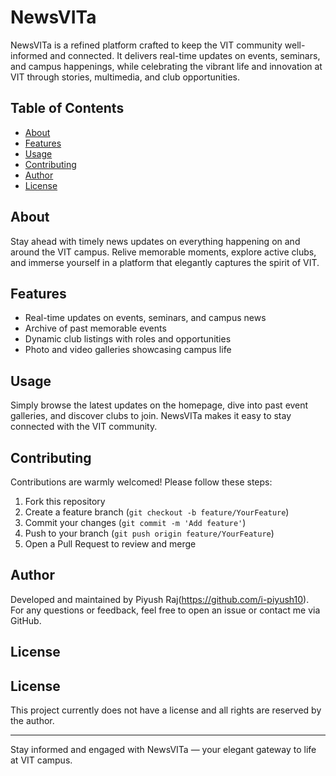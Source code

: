# NewsVITa

NewsVITa is a refined platform crafted to keep the VIT community well-informed and connected. It delivers real-time updates on events, seminars, and campus happenings, while celebrating the vibrant life and innovation at VIT through stories, multimedia, and club opportunities.

## Table of Contents
- [About](#about)
- [Features](#features)
- [Usage](#usage)
- [Contributing](#contributing)
- [Author](#author)
- [License](#license)

## About
Stay ahead with timely news updates on everything happening on and around the VIT campus. Relive memorable moments, explore active clubs, and immerse yourself in a platform that elegantly captures the spirit of VIT.

## Features
- Real-time updates on events, seminars, and campus news
- Archive of past memorable events
- Dynamic club listings with roles and opportunities
- Photo and video galleries showcasing campus life

## Usage
Simply browse the latest updates on the homepage, dive into past event galleries, and discover clubs to join. NewsVITa makes it easy to stay connected with the VIT community.

## Contributing
Contributions are warmly welcomed! Please follow these steps:
1. Fork this repository
2. Create a feature branch (`git checkout -b feature/YourFeature`)
3. Commit your changes (`git commit -m 'Add feature'`)
4. Push to your branch (`git push origin feature/YourFeature`)
5. Open a Pull Request to review and merge

## Author
Developed and maintained by Piyush Raj(https://github.com/i-piyush10).  
For any questions or feedback, feel free to open an issue or contact me via GitHub.

## License
## License
This project currently does not have a license and all rights are reserved by the author.


---

Stay informed and engaged with NewsVITa — your elegant gateway to life at VIT campus.
